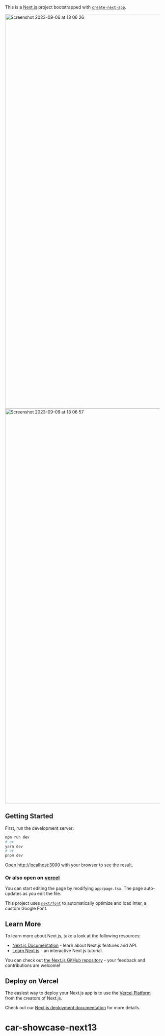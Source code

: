 This is a [Next.js](https://nextjs.org/) project bootstrapped with [`create-next-app`](https://github.com/vercel/next.js/tree/canary/packages/create-next-app).

<img width="1280" alt="Screenshot 2023-09-06 at 13 06 26" src="https://github.com/ayfan1/car-showcase-next13/assets/117119115/3113451d-d658-4355-8675-45fca6c9a330">

<img width="1280" alt="Screenshot 2023-09-06 at 13 06 57" src="https://github.com/ayfan1/car-showcase-next13/assets/117119115/127133df-be68-47e9-a7d9-933ac38afa87">


## Getting Started

First, run the development server:

```bash
npm run dev
# or
yarn dev
# or
pnpm dev
```

Open [http://localhost:3000](http://localhost:3000) with your browser to see the result.



### Or also open on [vercel](https://car-showcase-next13-kappa.vercel.app/)

You can start editing the page by modifying `app/page.tsx`. The page auto-updates as you edit the file.

This project uses [`next/font`](https://nextjs.org/docs/basic-features/font-optimization) to automatically optimize and load Inter, a custom Google Font.

## Learn More

To learn more about Next.js, take a look at the following resources:

- [Next.js Documentation](https://nextjs.org/docs) - learn about Next.js features and API.
- [Learn Next.js](https://nextjs.org/learn) - an interactive Next.js tutorial.

You can check out [the Next.js GitHub repository](https://github.com/vercel/next.js/) - your feedback and contributions are welcome!

## Deploy on Vercel

The easiest way to deploy your Next.js app is to use the [Vercel Platform](https://vercel.com/new?utm_medium=default-template&filter=next.js&utm_source=create-next-app&utm_campaign=create-next-app-readme) from the creators of Next.js.

Check out our [Next.js deployment documentation](https://nextjs.org/docs/deployment) for more details.
# car-showcase-next13
